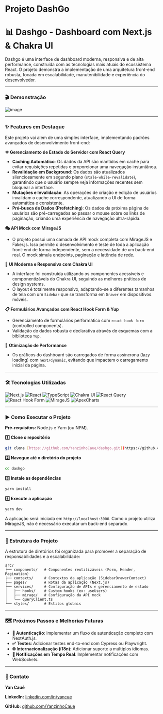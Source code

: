 # Projeto DashGo

# 📊 Dashgo - Dashboard com Next.js & Chakra UI

Dashgo é uma interface de dashboard moderna, responsiva e de alta performance, construída com as tecnologias mais atuais do ecossistema React. O projeto demonstra a implementação de uma arquitetura front-end robusta, focada em escalabilidade, manutenibilidade e experiência do desenvolvedor.

---

### **🎬 Demonstração**

![image](https://github.com/YanzinhoCaue/PROJETO-DASHGO/assets/127339610/79cddebe-23c7-416f-abec-68ed8d863fbd)

---

### **✨ Features em Destaque**

Este projeto vai além de uma simples interface, implementando padrões avançados de desenvolvimento front-end:

**⚛️ Gerenciamento de Estado do Servidor com React Query**
* **Caching Automático**: Os dados da API são mantidos em cache para evitar requisições repetidas e proporcionar uma navegação instantânea.
* **Revalidação em Background**: Os dados são atualizados silenciosamente em segundo plano (`stale-while-revalidate`), garantindo que o usuário sempre veja informações recentes sem bloquear a interface.
* **Mutações e Invalidação**: As operações de criação e edição de usuários invalidam o cache correspondente, atualizando a UI de forma automática e consistente.
* **Pré-busca de Dados (Prefetching)**: Os dados da próxima página de usuários são pré-carregados ao passar o mouse sobre os links de paginação, criando uma experiência de navegação ultra-rápida.

**🎭 API Mock com MirageJS**
* O projeto possui uma camada de API mock completa com MirageJS e Faker.js. Isso permite o desenvolvimento e teste de toda a aplicação front-end de forma independente, sem a necessidade de um back-end real. O mock simula endpoints, paginação e latência de rede.

**🎨 UI Moderna e Responsiva com Chakra UI**
* A interface foi construída utilizando os componentes acessíveis e componentizáveis do Chakra UI, seguindo as melhores práticas de design systems.
* O layout é totalmente responsivo, adaptando-se a diferentes tamanhos de tela com um `Sidebar` que se transforma em `Drawer` em dispositivos móveis.

**📋 Formulários Avançados com React Hook Form & Yup**
* Gerenciamento de formulários performático com `react-hook-form` (controlled components).
* Validação de dados robusta e declarativa através de esquemas com a biblioteca `Yup`.

**🚀 Otimização de Performance**
* Os gráficos do dashboard são carregados de forma assíncrona (lazy loading) com `next/dynamic`, evitando que impactem o carregamento inicial da página.

---

### **🛠️ Tecnologias Utilizadas**

![Next.js](https://img.shields.io/badge/Next.js-000000?style=for-the-badge&logo=nextdotjs&logoColor=white)
![React](https://img.shields.io/badge/React-20232A?style=for-the-badge&logo=react&logoColor=61DAFB)
![TypeScript](https://img.shields.io/badge/TypeScript-3178C6?style=for-the-badge&logo=typescript&logoColor=white)
![Chakra UI](https://img.shields.io/badge/Chakra_UI-319795?style=for-the-badge&logo=chakraui&logoColor=white)
![React Query](https://img.shields.io/badge/React_Query-FF4154?style=for-the-badge&logo=reactquery&logoColor=white)
![React Hook Form](https://img.shields.io/badge/React_Hook_Form-EC5990?style=for-the-badge&logo=reacthookform&logoColor=white)
![MirageJS](https://img.shields.io/badge/Mirage_JS-3A99E9?style=for-the-badge&logo=miragejs&logoColor=white)
![ApexCharts](https://img.shields.io/badge/ApexCharts-008FFB?style=for-the-badge&logo=apexcharts&logoColor=white)

---

### **▶️ Como Executar o Projeto**

**Pré-requisitos:** Node.js e Yarn (ou NPM).

**1️⃣ Clone o repositório**
```bash
git clone [https://github.com/YanzinhoCaue/dashgo.git](https://github.com/YanzinhoCaue/dashgo.git)
````

**2️⃣ Navegue até o diretório do projeto**

```bash
cd dashgo
```

**3️⃣ Instale as dependências**

```bash
yarn install
```

**4️⃣ Execute a aplicação**

```bash
yarn dev
```

A aplicação será iniciada em `http://localhost:3000`. Como o projeto utiliza MirageJS, não é necessário executar um back-end separado.

-----

### **📂 Estrutura do Projeto**

A estrutura de diretórios foi organizada para promover a separação de responsabilidades e a escalabilidade:

```
src/
├── components/   # Componentes reutilizáveis (Form, Header, Pagination)
├── contexts/     # Contextos da aplicação (SidebarDrawerContext)
├── pages/        # Rotas da aplicação (Next.js)
├── services/     # Configuração de APIs e gerenciamento de estado
│   ├── hooks/    # Custom hooks (ex: useUsers)
│   ├── mirage/   # Configuração da API mock
│   └── queryClient.ts
└── styles/       # Estilos globais
```

-----

### **🗺️ Próximos Passos e Melhorias Futuras**

  * **🔐 Autenticação**: Implementar um fluxo de autenticação completo com NextAuth.js.
  * **✅ Testes**: Adicionar testes end-to-end com Cypress ou Playwright.
  * **🌐 Internacionalização (i18n)**: Adicionar suporte a múltiplos idiomas.
  * **🔔 Notificações em Tempo Real**: Implementar notificações com WebSockets.

-----

### **💬 Contato**

**Yan Cauê**

**LinkedIn:** [linkedin.com/in/yancue](https://linkedin.com/in/yancaue)

**GitHub:** [github.com/YanzinhoCaue](https://github.com/YanzinhoCaue)
